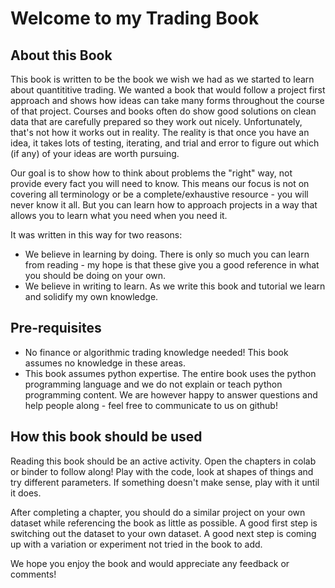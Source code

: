 # Welcome to my Trading Book

## About this Book

This book is written to be the book we wish we had as we started to learn about quantititive trading.  We wanted a book that would follow a project first approach and shows how ideas can take many forms throughout the course of that project.  Courses and books often do show good solutions on clean data that are carefully prepared so they work out nicely.  Unfortunately, that's not how it works out in reality.  The reality is that once you have an idea, it takes lots of testing, iterating, and trial and error to figure out which (if any) of your ideas are worth pursuing.

Our goal is to show how to think about problems the "right" way, not provide every fact you will need to know.  This means our focus is not on covering all terminology or be a complete/exhaustive resource - you will never know it all.  But you can learn how to approach projects in a way that allows you to learn what you need when you need it.

It was written in this way for two reasons:
+ We believe in learning by doing.  There is only so much you can learn from reading - my hope is that these give you a good reference in what you should be doing on your own.
+ We believe in writing to learn.  As we write this book and tutorial we learn and solidify my own knowledge.

## Pre-requisites

+ No finance or algorithmic trading knowledge needed!  This book assumes no knowledge in these areas.
+ This book assumes python expertise.  The entire book uses the python programming language and we do not explain or teach python programming content.  We are however happy to answer questions and help people along - feel free to communicate to us on github!

## How this book should be used

Reading this book should be an active activity.  Open the chapters in colab or binder to follow along!  Play with the code, look at shapes of things and try different parameters.  If something doesn't make sense, play with it until it does.

After completing a chapter, you should do a similar project on your own dataset while referencing the book as little as possible.  A good first step is switching out the dataset to your own dataset.  A good next step is coming up with a variation or experiment not tried in the book to add.

We hope you enjoy the book and would appreciate any feedback or comments!


```{tableofcontents}
```
